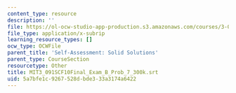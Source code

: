 ```yaml
---
content_type: resource
description: ''
file: https://ol-ocw-studio-app-production.s3.amazonaws.com/courses/3-091sc-introduction-to-solid-state-chemistry-fall-2010/5a7bfe1c9267528dbde333a3174a6422_MIT3_091SCF10Final_Exam_B_Prob_7_300k.vtt
file_type: application/x-subrip
learning_resource_types: []
ocw_type: OCWFile
parent_title: 'Self-Assessment: Solid Solutions'
parent_type: CourseSection
resourcetype: Other
title: MIT3_091SCF10Final_Exam_B_Prob_7_300k.srt
uid: 5a7bfe1c-9267-528d-bde3-33a3174a6422
---
```

